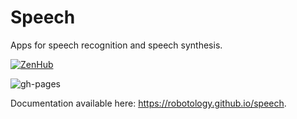 Speech
======

Apps for speech recognition and speech synthesis.

[![ZenHub](https://img.shields.io/badge/Shipping_faster_with-ZenHub-435198.svg)](https://zenhub.com)

![gh-pages](https://github.com/robotology/speech/workflows/GitHub%20Pages/badge.svg)

Documentation available here: https://robotology.github.io/speech.
